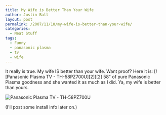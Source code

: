 ```yaml
---
title: My Wife is Better Than Your Wife
author: Justin Ball
layout: post
permalink: /2007/11/10/my-wife-is-better-than-your-wife/
categories:
  - Neat Stuff
tags:
  - Funny
  - panasonic plasma
  - tv
  - wife
---
```


It really is true. My wife IS better than your wife. Want proof? Here it is:
[![Panasonic Plasma TV - TH-58PZ700U][2]][2]
58" of pure Panasonic Plasma goodness and she wanted it as much as I did. Ya, my wife is better than yours.

 <img src="/images/posts/2007/11/tv2.jpg " alt="Panasonic Plasma TV - TH-58PZ700U" />

(I'll post some install info later on.)
